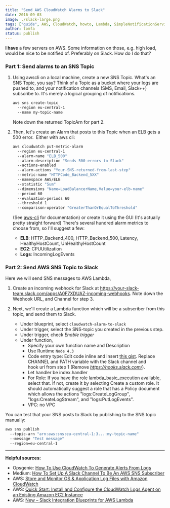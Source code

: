 ```yaml
---
title: "Send AWS CloudWatch Alarms to Slack"
date: 2016-09-03
image: ./slack-large.png
tags: ["guide", AWS, CloudWatch, howto, Lambda, SimpleNotificationService, slack, SNS]
author: tomfa
status: publish
---
```


**I have** a few servers on AWS. Some information on those, e.g. high load, would be nice to be notified of. Preferably on Slack. How do I do that?

### Part 1: Send alarms to an SNS Topic

1.  Using awscli on a local machine, create a new SNS Topic. What's an SNS Topic, you say? Think of a Topic as a bucket where your logs are pushed to, and your notification channels (SMS, Email, Slack++) subscribe to. It's merely a logical grouping of notifications.
    
    ```bash
    aws sns create-topic 
      --region eu-central-1
      --name my-topic-name 
    ```
    
    Note down the returned TopicArn for part 2.
2.  Then, let's create an Alarm that posts to this Topic when an ELB gets a 500 error.  Either with aws cli:
    
    ```bash
    aws cloudwatch put-metric-alarm 
      --region eu-central-1 
      --alarm-name "ELB_500" 
      --alarm-description "Sends 500-errors to Slack" 
      --actions-enabled 
      --alarm-actions "Your-SNS-returned-from-last-step" 
      --metric-name "HTTPCode_Backend_5XX" 
      --namespace AWS/ELB 
      --statistic "Sum" 
      --dimensions "Name=LoadBalancerName,Value=your-elb-name" 
      --period 60 
      --evaluation-periods 60 
      --threshold 1 
      --comparison-operator "GreaterThanOrEqualToThreshold"
    ```
    
    (See [aws-cli](http://docs.aws.amazon.com/cli/latest/reference/cloudwatch/put-metric-alarm.html) for documentation) or create it using the GUI (It's actually pretty straight forward) There's several hundred alarm metrics to choose from, so I'll suggest a few:
    *   **ELB**: HTTP_Backend_400, HTTP_Backend_500, Latency, HealthyHostCount, UnHealthyHostCount
    *   **EC2**: CPUUtilization
    *   **Logs**: IncomingLogEvents

### Part 2: Send AWS SNS Topic to Slack

Here we will send SNS messages to AWS Lambda,

1.  Create an incoming webhook for Slack at https://your-slack-team.slack.com/apps/A0F7XDUAZ-incoming-webhooks. Note down the Webhook URL, and Channel for step 3.

2.  Next, we'll create a Lambda function which will be a subscriber from this topic, and send them to Slack.
    *   Under blueprint, select `cloudwatch-alarm-to-slack`
    *   Under trigger, select the SNS-topic you created in the previous step.
    *   Under trigger, check _Enable trigger_
    *   Under function,
        *   Specify your own function name and Description
        *   Use Runtime `Node 4.3`
        *   Code entry type: Edit code inline and insert [this gist](https://gist.github.com/tomfa/b33f768908b0a83987d26f269e377e95). Replace CHANNEL and PATH variable with the Slack channel and hook url from step 1 (Remove _https://hooks.slack.com/_).
        *   Let handler be index.handler
        *   For Role: If you have the role lambda_basic_execution available, select that. If not, create it by selecting Create a custom role. It should automatically suggest a role that has a Policy document which allows the actions "logs:CreateLogGroup", "logs:CreateLogStream", and "logs:PutLogEvents".
        *   VPC: no VPC

You can test that your SNS posts to Slack by publishing to the SNS topic manually:

```bash
aws sns publish
  --topic-arn "arn:aws:sns:eu-central-1:3...:my-topic-name"
  --message "Test message"
  --region=eu-central-1
```

* * *

**Helpful sources:**

*   Opsgenie: [How To Use CloudWatch To Generate Alerts From Logs](https://blog.opsgenie.com/2014/08/how-to-use-cloudwatch-to-generate-alerts-from-logs)
*   Medium: [How To Set Up A Slack Channel To Be An AWS SNS Subscriber](https://medium.com/cohealo-engineering/how-set-up-a-slack-channel-to-be-an-aws-sns-subscriber-63b4d57ad3ea#.dcbqcad2x)
*   AWS: [Store and Monitor OS & Application Log Files with Amazon CloudWatch](https://aws.amazon.com/blogs/aws/cloudwatch-log-service/)
*   AWS: [Quick Start: Install and Configure the CloudWatch Logs Agent on an Existing Amazon EC2 Instance](https://docs.aws.amazon.com/AmazonCloudWatch/latest/logs/QuickStartEC2Instance.html)
*   AWS: [New – Slack Integration Blueprints for AWS Lambda](https://aws.amazon.com/blogs/aws/new-slack-integration-blueprints-for-aws-lambda/)
